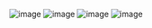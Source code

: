 ![image](https://github.com/sharmanihal/Spring-Boot/assets/23254358/ef63e069-3d4a-4bcc-9be3-cf4591063874)
![image](https://github.com/sharmanihal/Spring-Boot/assets/23254358/7096f518-8a80-4023-83ed-c1dc0942162b)
![image](https://github.com/sharmanihal/Spring-Boot/assets/23254358/e82ffef5-a4f6-4cdb-a870-dbe63179119d)
![image](https://github.com/sharmanihal/Spring-Boot/assets/23254358/fefe147a-f1bc-46b8-bc59-e2a87c12422c)

